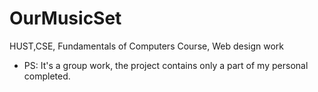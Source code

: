 # OurMusicSet
HUST,CSE, Fundamentals of Computers Course, Web design work
* PS: It's a group work, the project contains only a part of my personal completed.
